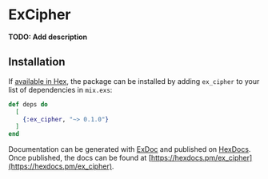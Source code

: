 # ExCipher

**TODO: Add description**

## Installation

If [available in Hex](https://hex.pm/docs/publish), the package can be installed
by adding `ex_cipher` to your list of dependencies in `mix.exs`:

```elixir
def deps do
  [
    {:ex_cipher, "~> 0.1.0"}
  ]
end
```

Documentation can be generated with [ExDoc](https://github.com/elixir-lang/ex_doc)
and published on [HexDocs](https://hexdocs.pm). Once published, the docs can
be found at [https://hexdocs.pm/ex_cipher](https://hexdocs.pm/ex_cipher).

